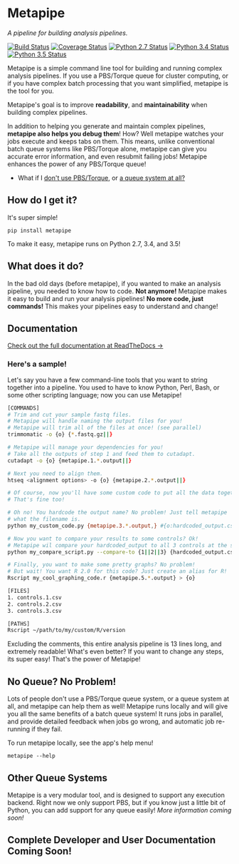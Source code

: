 # Metapipe

*A pipeline for building analysis pipelines.*

[![Build Status](https://travis-ci.org/TorkamaniLab/metapipe.svg)](https://travis-ci.org/TorkamaniLab/metapipe)
[![Coverage Status](https://coveralls.io/repos/github/TorkamaniLab/metapipe/badge.svg?branch=master)](https://coveralls.io/github/TorkamaniLab/metapipe?branch=master)
[![Python 2.7 Status](https://img.shields.io/badge/Python-2.7-brightgreen.svg)](https://img.shields.io/badge/Python-2.7-blue.svg)
[![Python 3.4 Status](https://img.shields.io/badge/Python-3.4-brightgreen.svg)](https://img.shields.io/badge/Python-3.4-blue.svg)
[![Python 3.5 Status](https://img.shields.io/badge/Python-3.5-brightgreen.svg)](https://img.shields.io/badge/Python-3.5-blue.svg)


Metapipe is a simple command line tool for building and running complex analysis pipelines. If you use a PBS/Torque queue for cluster computing, or if you have complex batch processing that you want simplified, metapipe is the tool for you.

Metapipe's goal is to improve **readability**, and **maintainability** when building complex pipelines.

In addition to helping you generate and maintain complex pipelines, **metapipe also helps you debug them**! How? Well metapipe watches your jobs execute and keeps tabs on them. This means, unlike conventional batch queue systems like PBS/Torque alone, metapipe can give you accurate error information, and even resubmit failing jobs! Metapipe enhances the power of any PBS/Torque queue! 

- What if I [don't use PBS/Torque](#other-queue-systems), or [a queue system at all?](#no-queue-no-problem)


## How do I get it?

It's super simple!

`pip install metapipe`
 
To make it easy, metapipe runs on Python 2.7, 3.4, and 3.5!
 

## What does it do?

In the bad old days (before metapipe), if you wanted to make an analysis pipeline, you needed to know how to code. **Not anymore!** Metapipe makes it easy to build and run your analysis pipelines! **No more code, just commands!** This makes your pipelines easy to understand and change!


## Documentation

[Check out the full documentation at ReadTheDocs &#8594;](http://metapipe.readthedocs.org/en/latest/index.html) 


### Here's a sample!

Let's say you have a few command-line tools that you want to string together into a pipeline. You used to have to know Python, Perl, Bash, or some other scripting language; now you can use Metapipe!

```bash
[COMMANDS]
# Trim and cut your sample fastq files.
# Metapipe will handle naming the output files for you!
# Metapipe will trim all of the files at once! (see parallel)
trimmomatic -o {o} {*.fastq.gz||}

# Metapipe will manage your dependencies for you!
# Take all the outputs of step 1 and feed them to cutadapt.
cutadapt -o {o} {metapipe.1.*.output||}

# Next you need to align them.
htseq <alignment options> -o {o} {metapipe.2.*.output||}

# Of course, now you'll have some custom code to put all the data together. 
# That's fine too!

# Oh no! You hardcode the output name? No problem! Just tell metapipe 
# what the filename is.
python my_custom_code.py {metapipe.3.*.output,} #{o:hardcoded_output.csv}

# Now you want to compare your results to some controls? Ok!
# Metapipe wil compare your hardcoded_output to all 3 controls at the same time!
python my_compare_script.py --compare-to {1||2||3} {hardcoded_output.csv} 

# Finally, you want to make some pretty graphs? No problem!
# But wait! You want R 2.0 for this code? Just create an alias for R!
Rscript my_cool_graphing_code.r {metapipe.5.*.output} > {o}

[FILES]
1. controls.1.csv
2. controls.2.csv
3. controls.3.csv

[PATHS]
Rscript ~/path/to/my/custom/R/version
```
   
Excluding the comments, this entire analysis pipeline is 13 lines long, and extremely readable! What's even better? If you want to change any steps, its super easy! That's the power of Metapipe!


## No Queue? No Problem!

Lots of people don't use a PBS/Torque queue system, or a queue system at all, and metapipe can help them as well! Metapipe runs locally and will give you all the same benefits of a batch queue system! It runs jobs in parallel, and provide detailed feedback when jobs go wrong, and automatic job re-running if they fail.

To run metapipe locally, see the app's help menu!

`metapipe --help`


## Other Queue Systems

Metapipe is a very modular tool, and is designed to support any execution backend. Right now we only support PBS, but if you know just a little bit of Python, you can add support for any queue easily! *More information coming soon!*


## Complete Developer and User Documentation Coming Soon!

